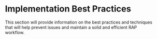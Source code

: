 # Implementation Best Practices

This section will provide information on the best practices and techniques that will help prevent issues and maintain a solid and efficient RAP workflow.

